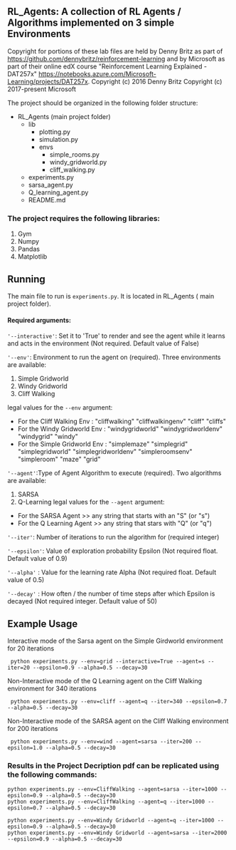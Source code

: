## RL_Agents: A collection of RL Agents / Algorithms implemented on 3 simple Environments

Copyright for portions of these lab files are held by Denny Britz as part of https://github.com/dennybritz/reinforcement-learning and by Microsoft as part of their online edX course "Reinforcement Learning Explained - DAT257x" https://notebooks.azure.com/Microsoft-Learning/projects/DAT257x.
Copyright (c) 2016 Denny Britz
Copyright (c) 2017-present Microsoft

The project should be organized in the following folder structure:
- RL_Agents (main project folder)
  - lib
    - plotting.py
    - simulation.py
    - envs
      - simple_rooms.py
      - windy_gridworld.py
      - cliff_walking.py
  - experiments.py
  - sarsa_agent.py
  - Q_learning_agent.py
  - README.md

### The project requires the following libraries:
1. Gym
2. Numpy
3. Pandas
4. Matplotlib

## Running

The main file to run is ```experiments.py```. It is located in RL_Agents ( main project folder).

#### Required arguments:

```'--interactive'```: Set it to 'True' to render and see the agent while it learns and acts in the environment (Not required. Default value of False)

```'--env'```: Environment to run the agent on (required).
Three environments are available:
1. Simple Gridworld
2. Windy Gridworld
3. Cliff Walking

legal values for the ```--env``` argument:
- For the Cliff Walking Env : "cliffwalking" "cliffwalkingenv"     "cliff"      "cliffs"     
- For the Windy Gridworld Env : "windygridworld"  "windygridworldenv"     "windygrid"    "windy"     
- For the Simple Gridworld Env : "simplemaze" "simplegrid" "simplegridworld" "simplegridworldenv" "simpleroomsenv"  "simpleroom"  "maze"  "grid"

```'--agent'```:Type of Agent Algorithm to execute (required). Two algorithms are available:
1. SARSA
2. Q-Learning
legal values for the ```--agent``` argument:
- For the SARSA Agent      >> any string that starts with an "S" (or "s")
- For the Q Learning Agent >> any string that stars with "Q" (or "q")

```'--iter'```: Number of iterations to run the algorithm for (required integer)

```'--epsilon'```: Value of exploration probability Epsilon (Not required float. Default value of 0.9)

```'--alpha'``` : Value for the learning rate Alpha (Not required float. Default value of 0.5)

```'--decay'``` : How often / the number of time steps after which Epsilon is decayed (Not required integer. Default value of 50)

## Example Usage

Interactive mode of the Sarsa agent on the Simple Girdworld environment for 20 iterations

```
 python experiments.py --env=grid --interactive=True --agent=s --iter=20 --epsilon=0.9 --alpha=0.5 --decay=30
```

Non-Interactive mode of the Q Learning agent on the Cliff Walking environment for 340 iterations
```
 python experiments.py --env=cliff --agent=q --iter=340 --epsilon=0.7 --alpha=0.5 --decay=30
```

Non-Interactive mode of the SARSA agent on the Cliff Walking environment for 200 iterations
```
 python experiments.py --env=wind --agent=sarsa --iter=200 --epsilon=1.0 --alpha=0.5 --decay=30
```
### Results in the Project Decription pdf can be replicated using the following commands:
```
python experiments.py --env=CliffWalking --agent=sarsa --iter=1000 --epsilon=0.9 --alpha=0.5 --decay=30
python experiments.py --env=CliffWalking --agent=q --iter=1000 --epsilon=0.7 --alpha=0.5 --decay=30

python experiments.py --env=Windy Gridworld --agent=q --iter=1000 --epsilon=0.9 --alpha=0.5 --decay=30
python experiments.py --env=Windy Gridworld --agent=sarsa --iter=2000 --epsilon=0.9 --alpha=0.5 --decay=30
```
